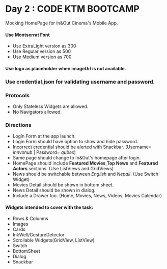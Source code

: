 # Day 2 : CODE KTM BOOTCAMP

Mocking HomePage for In&Out Cinema's Mobile App. 

#### Use Montserrat Font
- Use ExtraLight version as 300
- Use Regular version as 500
- Use Medium version as 700
   
#### Use logo as placeholder when imageUrl is not available.

### Use credential.json for validating username and password.

### Protocols
- Only Stateless Widgets are allowed.
- No Navigators allowed.

### Directions
- Login Form at the app launch.
- Login Form should have option to show and hide password. 
- Incorrect credential should be alerted with Snackbar. (Username= _innvohub_ | Password= _qubex_)
- Same page should change to In&Out's homepage after login.
- HomePage should include **Featured Movies**,**Top News** and **Featured Actors** sections. (Use ListViews and GridViews)
- News should be switchable between *English* and *Nepali*. (Use Switch Widget)
- Movies Detail should be shown in bottom sheet.
- News Detail should be shown in dialog.
- Include a Drawer too. (Home, Movies, News, Videos, Movies Calendar)

#### Widgets intended to cover with the task:
- Rows & Columns
- Images
- Cards
- InkWell/GestureDetector
- Scrollable Widgets(GridView, ListView)
- Switch
- BottomSheet
- Dialog
- Snackbar